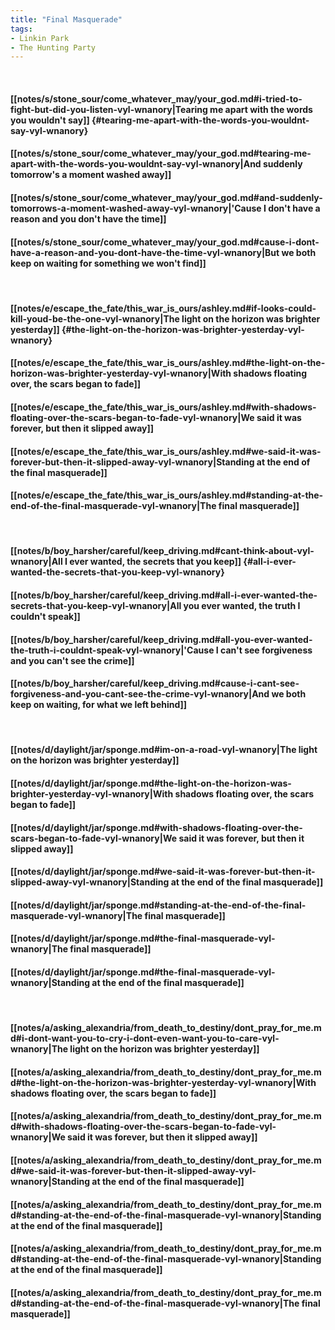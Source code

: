 ```yaml
---
title: "Final Masquerade"
tags:
- Linkin Park
- The Hunting Party
---
```

&nbsp;
#### [[notes/s/stone_sour/come_whatever_may/your_god.md#i-tried-to-fight-but-did-you-listen-vyl-wnanory|Tearing me apart with the words you wouldn't say]] {#tearing-me-apart-with-the-words-you-wouldnt-say-vyl-wnanory}
#### [[notes/s/stone_sour/come_whatever_may/your_god.md#tearing-me-apart-with-the-words-you-wouldnt-say-vyl-wnanory|And suddenly tomorrow's a moment washed away]]
#### [[notes/s/stone_sour/come_whatever_may/your_god.md#and-suddenly-tomorrows-a-moment-washed-away-vyl-wnanory|'Cause I don't have a reason and you don't have the time]]
#### [[notes/s/stone_sour/come_whatever_may/your_god.md#cause-i-dont-have-a-reason-and-you-dont-have-the-time-vyl-wnanory|But we both keep on waiting for something we won't find]]
&nbsp;
#### [[notes/e/escape_the_fate/this_war_is_ours/ashley.md#if-looks-could-kill-youd-be-the-one-vyl-wnanory|The light on the horizon was brighter yesterday]] {#the-light-on-the-horizon-was-brighter-yesterday-vyl-wnanory}
#### [[notes/e/escape_the_fate/this_war_is_ours/ashley.md#the-light-on-the-horizon-was-brighter-yesterday-vyl-wnanory|With shadows floating over, the scars began to fade]]
#### [[notes/e/escape_the_fate/this_war_is_ours/ashley.md#with-shadows-floating-over-the-scars-began-to-fade-vyl-wnanory|We said it was forever, but then it slipped away]]
#### [[notes/e/escape_the_fate/this_war_is_ours/ashley.md#we-said-it-was-forever-but-then-it-slipped-away-vyl-wnanory|Standing at the end of the final masquerade]]
#### [[notes/e/escape_the_fate/this_war_is_ours/ashley.md#standing-at-the-end-of-the-final-masquerade-vyl-wnanory|The final masquerade]]
&nbsp;
#### [[notes/b/boy_harsher/careful/keep_driving.md#cant-think-about-vyl-wnanory|All I ever wanted, the secrets that you keep]] {#all-i-ever-wanted-the-secrets-that-you-keep-vyl-wnanory}
#### [[notes/b/boy_harsher/careful/keep_driving.md#all-i-ever-wanted-the-secrets-that-you-keep-vyl-wnanory|All you ever wanted, the truth I couldn't speak]]
#### [[notes/b/boy_harsher/careful/keep_driving.md#all-you-ever-wanted-the-truth-i-couldnt-speak-vyl-wnanory|'Cause I can't see forgiveness and you can't see the crime]]
#### [[notes/b/boy_harsher/careful/keep_driving.md#cause-i-cant-see-forgiveness-and-you-cant-see-the-crime-vyl-wnanory|And we both keep on waiting, for what we left behind]]
&nbsp;
#### [[notes/d/daylight/jar/sponge.md#im-on-a-road-vyl-wnanory|The light on the horizon was brighter yesterday]]
#### [[notes/d/daylight/jar/sponge.md#the-light-on-the-horizon-was-brighter-yesterday-vyl-wnanory|With shadows floating over, the scars began to fade]]
#### [[notes/d/daylight/jar/sponge.md#with-shadows-floating-over-the-scars-began-to-fade-vyl-wnanory|We said it was forever, but then it slipped away]]
#### [[notes/d/daylight/jar/sponge.md#we-said-it-was-forever-but-then-it-slipped-away-vyl-wnanory|Standing at the end of the final masquerade]]
#### [[notes/d/daylight/jar/sponge.md#standing-at-the-end-of-the-final-masquerade-vyl-wnanory|The final masquerade]]
#### [[notes/d/daylight/jar/sponge.md#the-final-masquerade-vyl-wnanory|The final masquerade]]
#### [[notes/d/daylight/jar/sponge.md#the-final-masquerade-vyl-wnanory|Standing at the end of the final masquerade]]
&nbsp;
#### [[notes/a/asking_alexandria/from_death_to_destiny/dont_pray_for_me.md#i-dont-want-you-to-cry-i-dont-even-want-you-to-care-vyl-wnanory|The light on the horizon was brighter yesterday]]
#### [[notes/a/asking_alexandria/from_death_to_destiny/dont_pray_for_me.md#the-light-on-the-horizon-was-brighter-yesterday-vyl-wnanory|With shadows floating over, the scars began to fade]]
#### [[notes/a/asking_alexandria/from_death_to_destiny/dont_pray_for_me.md#with-shadows-floating-over-the-scars-began-to-fade-vyl-wnanory|We said it was forever, but then it slipped away]]
#### [[notes/a/asking_alexandria/from_death_to_destiny/dont_pray_for_me.md#we-said-it-was-forever-but-then-it-slipped-away-vyl-wnanory|Standing at the end of the final masquerade]]
#### [[notes/a/asking_alexandria/from_death_to_destiny/dont_pray_for_me.md#standing-at-the-end-of-the-final-masquerade-vyl-wnanory|Standing at the end of the final masquerade]]
#### [[notes/a/asking_alexandria/from_death_to_destiny/dont_pray_for_me.md#standing-at-the-end-of-the-final-masquerade-vyl-wnanory|Standing at the end of the final masquerade]]
#### [[notes/a/asking_alexandria/from_death_to_destiny/dont_pray_for_me.md#standing-at-the-end-of-the-final-masquerade-vyl-wnanory|The final masquerade]]
